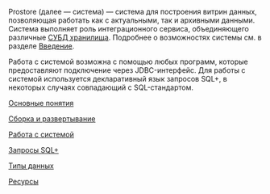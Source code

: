 ﻿---
nav_exclude: true
search_exclude: true
---


Prostore (далее — система) — система для построения витрин данных, позволяющая работать как с актуальными, так и архивными данными.
Система выполняет роль интеграционного сервиса, объединяющего различные [СУБД хранилища](introduction/supported_DBMS/supported_DBMS.md). 
Подробнее о возможностях системы см. в разделе [Введение](/introduction/introduction.md).

Работа с системой возможна с помощью любых программ, которые предоставляют подключение через JDBC-интерфейс.
Для работы с системой используется декларативный язык запросов SQL+, в некоторых случаях совпадающий
с SQL-стандартом.

<html>
  <head>
    <!-- Place your kit's code here -->
    <script src="https://kit.fontawesome.com/9dad0a2035.js" crossorigin="anonymous"></script>
  </head>

<div class="nav-tiles">
  <div class="nav-tile-container">
   <a href="/docs_prostore/overview/main_concepts/main_concepts.html">
    <div class="nav-tile"><span class="nav-icon fab fa-readme"></span>
     <p>Основные понятия</p>
    </div>
   </a>
   <a href="/docs_prostore/getting_started/getting_started.html">
    <div class="nav-tile"><span class="nav-icon fas fa-tools"></span>
     <p>Сборка и развертывание</p>
    </div>
   </a>
   <a href="/docs_prostore/working_with_system/working_with_system.html">
    <div class="nav-tile"><span class="nav-icon fa-solid fa-gears"></span>
     <p>Работа с системой</p>
    </div>
   </a>
  <a href="/docs_prostore/reference/sql_plus_requests/sql_plus_requests.html">
   <div class="nav-tile"><span class="nav-icon fa-solid fa-database"></span>
    <p>Запросы SQL+</p>
   </div>
    </a>
  <a href="/docs_prostore/reference/supported_data_types/supported_data_types.html">
   <div class="nav-tile"><span class="nav-icon fa-solid fa-box"></span>
    <p>Типы данных</p>
   </div>
 </a>
  <a href="/docs_prostore/resources/resources.html">
   <div class="nav-tile"><span class="nav-icon fas fa-folder"></span>
    <p>Ресурсы</p>
   </div>
 </a>
 </div>
</div>
